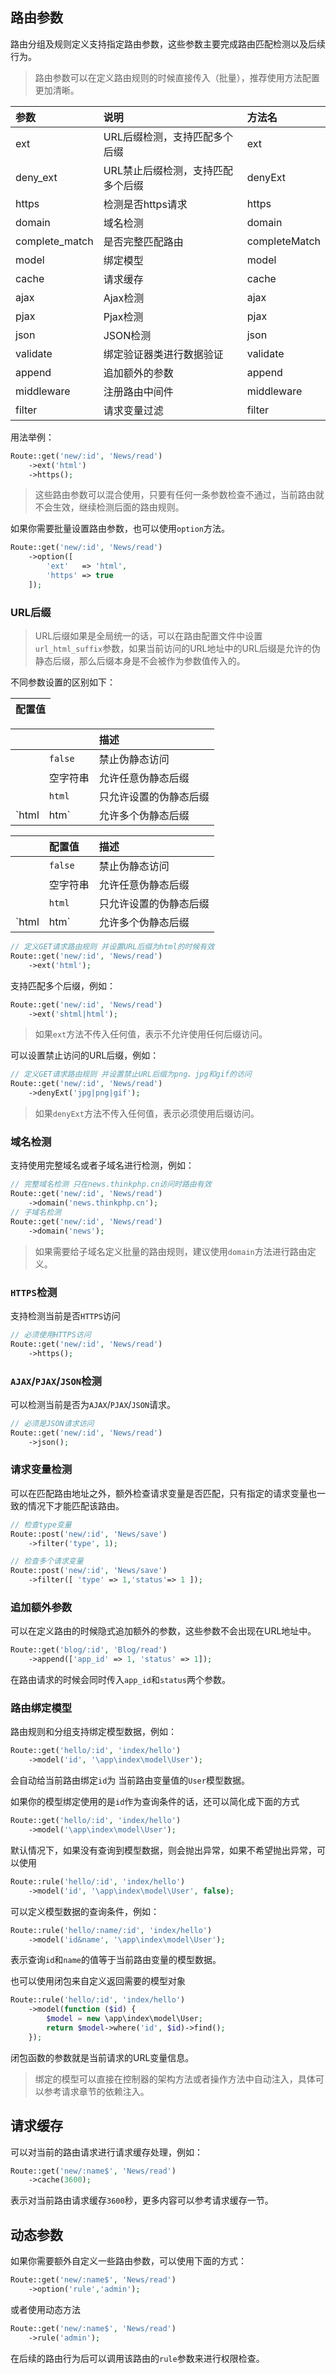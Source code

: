 ## 路由参数

路由分组及规则定义支持指定路由参数，这些参数主要完成路由匹配检测以及后续行为。

> 路由参数可以在定义路由规则的时候直接传入（批量），推荐使用方法配置更加清晰。

| 参数 | 说明 | 方法名 |
| :--- | :--- | :--- |
| ext | URL后缀检测，支持匹配多个后缀 | ext |
| deny\_ext | URL禁止后缀检测，支持匹配多个后缀 | denyExt |
| https | 检测是否https请求 | https |
| domain | 域名检测 | domain |
| complete\_match | 是否完整匹配路由 | completeMatch |
| model | 绑定模型 | model |
| cache | 请求缓存 | cache |
| ajax | Ajax检测 | ajax |
| pjax | Pjax检测 | pjax |
| json | JSON检测 | json |
| validate | 绑定验证器类进行数据验证 | validate |
| append | 追加额外的参数 | append |
| middleware | 注册路由中间件 | middleware |
| filter | 请求变量过滤 | filter |

用法举例：

```php
Route::get('new/:id', 'News/read')
    ->ext('html')
    ->https();
```

> 这些路由参数可以混合使用，只要有任何一条参数检查不通过，当前路由就不会生效，继续检测后面的路由规则。

如果你需要批量设置路由参数，也可以使用`option`方法。

```php
Route::get('new/:id', 'News/read')
    ->option([
        'ext'   => 'html',
        'https' => true
    ]);
```

### URL后缀

> URL后缀如果是全局统一的话，可以在路由配置文件中设置`url_html_suffix`参数，如果当前访问的URL地址中的URL后缀是允许的伪静态后缀，那么后缀本身是不会被作为参数值传入的。

不同参数设置的区别如下：

| 配置值 |
| :--- |


|  |  | 描述 |
| :--- | :--- | :--- |
|  | `false` | 禁止伪静态访问 |
|  | 空字符串 | 允许任意伪静态后缀 |
|  | `html` | 只允许设置的伪静态后缀 |
| \`html | htm\` | 允许多个伪静态后缀 |

|  | 配置值 | 描述 |
| :--- | :--- | :--- |
|  | `false` | 禁止伪静态访问 |
|  | 空字符串 | 允许任意伪静态后缀 |
|  | `html` | 只允许设置的伪静态后缀 |
| \`html | htm\` | 允许多个伪静态后缀 |

```php
// 定义GET请求路由规则 并设置URL后缀为html的时候有效
Route::get('new/:id', 'News/read')
    ->ext('html');
```

支持匹配多个后缀，例如：

```php
Route::get('new/:id', 'News/read')
    ->ext('shtml|html');
```

> 如果`ext`方法不传入任何值，表示不允许使用任何后缀访问。

可以设置禁止访问的URL后缀，例如：

```php
// 定义GET请求路由规则 并设置禁止URL后缀为png、jpg和gif的访问
Route::get('new/:id', 'News/read')
    ->denyExt('jpg|png|gif');
```

> 如果`denyExt`方法不传入任何值，表示必须使用后缀访问。

### 域名检测

支持使用完整域名或者子域名进行检测，例如：

```php
// 完整域名检测 只在news.thinkphp.cn访问时路由有效
Route::get('new/:id', 'News/read')
    ->domain('news.thinkphp.cn');
// 子域名检测
Route::get('new/:id', 'News/read')
    ->domain('news');
```

> 如果需要给子域名定义批量的路由规则，建议使用`domain`方法进行路由定义。

### `HTTPS`检测

支持检测当前是否`HTTPS`访问

```php
// 必须使用HTTPS访问
Route::get('new/:id', 'News/read')
    ->https();
```

### `AJAX`/`PJAX`/`JSON`检测

可以检测当前是否为`AJAX`/`PJAX`/`JSON`请求。

```php
// 必须是JSON请求访问
Route::get('new/:id', 'News/read')
    ->json();
```

### 请求变量检测

可以在匹配路由地址之外，额外检查请求变量是否匹配，只有指定的请求变量也一致的情况下才能匹配该路由。

```php
// 检查type变量
Route::post('new/:id', 'News/save')
    ->filter('type', 1);   

// 检查多个请求变量
Route::post('new/:id', 'News/save')
    ->filter([ 'type' => 1,'status'=> 1 ]);
```

### 追加额外参数

可以在定义路由的时候隐式追加额外的参数，这些参数不会出现在URL地址中。

```php
Route::get('blog/:id', 'Blog/read')
    ->append(['app_id' => 1, 'status' => 1]);
```

在路由请求的时候会同时传入`app_id`和`status`两个参数。

### 路由绑定模型

路由规则和分组支持绑定模型数据，例如：

```php
Route::get('hello/:id', 'index/hello')
    ->model('id', '\app\index\model\User');
```

会自动给当前路由绑定`id`为 当前路由变量值的`User`模型数据。

如果你的模型绑定使用的是`id`作为查询条件的话，还可以简化成下面的方式

```php
Route::get('hello/:id', 'index/hello')
    ->model('\app\index\model\User');
```

默认情况下，如果没有查询到模型数据，则会抛出异常，如果不希望抛出异常，可以使用

```php
Route::rule('hello/:id', 'index/hello')
    ->model('id', '\app\index\model\User', false);
```

可以定义模型数据的查询条件，例如：

```php
Route::rule('hello/:name/:id', 'index/hello')
    ->model('id&name', '\app\index\model\User');
```

表示查询`id`和`name`的值等于当前路由变量的模型数据。

也可以使用闭包来自定义返回需要的模型对象

```php
Route::rule('hello/:id', 'index/hello')
    ->model(function ($id) {
        $model = new \app\index\model\User;
        return $model->where('id', $id)->find();
    });
```

闭包函数的参数就是当前请求的URL变量信息。

> 绑定的模型可以直接在控制器的架构方法或者操作方法中自动注入，具体可以参考请求章节的依赖注入。

## 请求缓存

可以对当前的路由请求进行请求缓存处理，例如：

```php
Route::get('new/:name$', 'News/read')
    ->cache(3600);
```

表示对当前路由请求缓存`3600`秒，更多内容可以参考请求缓存一节。

## 动态参数

如果你需要额外自定义一些路由参数，可以使用下面的方式：

```php
Route::get('new/:name$', 'News/read')
    ->option('rule','admin');
```

或者使用动态方法

```php
Route::get('new/:name$', 'News/read')
    ->rule('admin');
```

在后续的路由行为后可以调用该路由的`rule`参数来进行权限检查。

